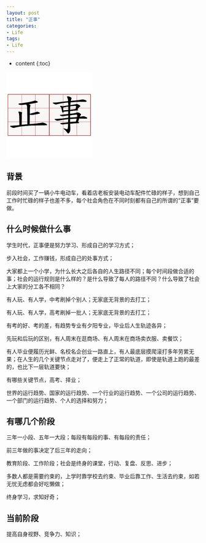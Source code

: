 ```yaml
---
layout: post
title: "正事"
categories: 
- Life
tags:
- Life
---
```


* content
{:toc}

![biz](/css/pics/2019-08-11-biz.png)

## 背景

前段时间买了一辆小牛电动车，看着店老板安装电动车配件忙碌的样子，想到自己工作时忙碌的样子也差不多，每个社会角色在不同时刻都有自己的所谓的“正事”要做。

## 什么时候做什么事

学生时代，正事便是努力学习、形成自己的学习方式；

步入社会，工作赚钱，形成自己的处事方式；

大家都上一个小学，为什么长大之后各自的人生路径不同；每个时间段做合适的事；社会的运行规则是什么样的？是什么导致了每人的路径不同？什么导致了社会上大家的分工各不相同？

有人玩、有人学，中考刷掉个别人；无家底无背景的去打工；

有人玩、有人学，高考刷掉一批人；无家底无背景的去打工；

有考的好、考的差，有趋势专业有夕阳专业，毕业后人生轨迹各异；

先玩和后玩的区别，有人周末在逛商场、有人周末在商场卖衣服、卖餐饮；

有人毕业便履历光鲜、名校名企创业一路直上，有人最底层摸爬滚打多年劳累无果；在人生的几个关键节点走对了，便走上了正常的轨道，即使是轨道上跑的最差的，也比下一层轨道要快；

有哪些关键节点，高考、择业；

世界的运行趋势、国家的运行趋势、一个行业的运行趋势、一个公司的运行趋势、一个部门的运行趋势、个人的选择和努力；

## 有哪几个阶段

三年一小段、五年一大段；每段有每段的事、有每段的责任；

前三年做的事决定了后三年的走向；

教育阶段、工作阶段；社会是终身的课堂，行动、复盘、反思、进步；

多数人都是需要约束的，上学时靠学校去约束、毕业后靠工作、生活去约束，如若无忧无虑都会好吃懒做；

终身学习，求知好奇；

## 当前阶段

提高自身视野、竞争力、知识；

